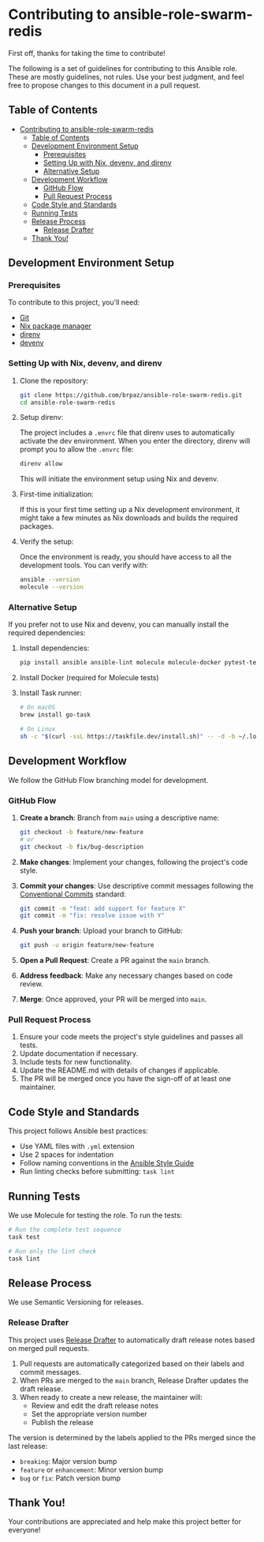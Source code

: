# Contributing to ansible-role-swarm-redis

First off, thanks for taking the time to contribute!

The following is a set of guidelines for contributing to this Ansible role. These are mostly guidelines, not rules. Use your best judgment, and feel free to propose changes to this document in a pull request.

## Table of Contents

- [Contributing to ansible-role-swarm-redis](#contributing-to-ansible-role-swarm-redis)
  - [Table of Contents](#table-of-contents)
  - [Development Environment Setup](#development-environment-setup)
    - [Prerequisites](#prerequisites)
    - [Setting Up with Nix, devenv, and direnv](#setting-up-with-nix-devenv-and-direnv)
    - [Alternative Setup](#alternative-setup)
  - [Development Workflow](#development-workflow)
    - [GitHub Flow](#github-flow)
    - [Pull Request Process](#pull-request-process)
  - [Code Style and Standards](#code-style-and-standards)
  - [Running Tests](#running-tests)
  - [Release Process](#release-process)
    - [Release Drafter](#release-drafter)
  - [Thank You!](#thank-you)

## Development Environment Setup

### Prerequisites

To contribute to this project, you'll need:

- [Git](https://git-scm.com/)
- [Nix package manager](https://nixos.org/download.html)
- [direnv](https://direnv.net/docs/installation.html)
- [devenv](https://devenv.sh/getting-started/)

### Setting Up with Nix, devenv, and direnv

1. Clone the repository:
   ```bash
   git clone https://github.com/brpaz/ansible-role-swarm-redis.git
   cd ansible-role-swarm-redis
   ```

2. Setup direnv:

   The project includes a `.envrc` file that direnv uses to automatically activate the dev environment. When you enter the directory, direnv will prompt you to allow the `.envrc` file:

   ```bash
   direnv allow
   ```

   This will initiate the environment setup using Nix and devenv.

3. First-time initialization:

   If this is your first time setting up a Nix development environment, it might take a few minutes as Nix downloads and builds the required packages.

4. Verify the setup:

   Once the environment is ready, you should have access to all the development tools. You can verify with:

   ```bash
   ansible --version
   molecule --version
   ```

### Alternative Setup

If you prefer not to use Nix and devenv, you can manually install the required dependencies:

1. Install dependencies:
   ```bash
   pip install ansible ansible-lint molecule molecule-docker pytest-testinfra
   ```

2. Install Docker (required for Molecule tests)

3. Install Task runner:
   ```bash
   # On macOS
   brew install go-task

   # On Linux
   sh -c "$(curl -ssL https://taskfile.dev/install.sh)" -- -d -b ~/.local/bin
   ```

## Development Workflow

We follow the GitHub Flow branching model for development.

### GitHub Flow

1. **Create a branch**: Branch from `main` using a descriptive name:
   ```bash
   git checkout -b feature/new-feature
   # or
   git checkout -b fix/bug-description
   ```

2. **Make changes**: Implement your changes, following the project's code style.

3. **Commit your changes**: Use descriptive commit messages following the [Conventional Commits](https://www.conventionalcommits.org/) standard:
   ```bash
   git commit -m "feat: add support for feature X"
   git commit -m "fix: resolve issue with Y"
   ```

4. **Push your branch**: Upload your branch to GitHub:
   ```bash
   git push -u origin feature/new-feature
   ```

5. **Open a Pull Request**: Create a PR against the `main` branch.

6. **Address feedback**: Make any necessary changes based on code review.

7. **Merge**: Once approved, your PR will be merged into `main`.

### Pull Request Process

1. Ensure your code meets the project's style guidelines and passes all tests.
2. Update documentation if necessary.
3. Include tests for new functionality.
4. Update the README.md with details of changes if applicable.
5. The PR will be merged once you have the sign-off of at least one maintainer.

## Code Style and Standards

This project follows Ansible best practices:

- Use YAML files with `.yml` extension
- Use 2 spaces for indentation
- Follow naming conventions in the [Ansible Style Guide](https://docs.ansible.com/ansible/latest/dev_guide/style_guide/index.html)
- Run linting checks before submitting: `task lint`

## Running Tests

We use Molecule for testing the role. To run the tests:

```bash
# Run the complete test sequence
task test

# Run only the lint check
task lint
```

## Release Process

We use Semantic Versioning for releases.

### Release Drafter

This project uses [Release Drafter](https://github.com/release-drafter/release-drafter) to automatically draft release notes based on merged pull requests.

1. Pull requests are automatically categorized based on their labels and commit messages.
2. When PRs are merged to the `main` branch, Release Drafter updates the draft release.
3. When ready to create a new release, the maintainer will:
   - Review and edit the draft release notes
   - Set the appropriate version number
   - Publish the release

The version is determined by the labels applied to the PRs merged since the last release:
- `breaking`: Major version bump
- `feature` or `enhancement`: Minor version bump
- `bug` or `fix`: Patch version bump

## Thank You!

Your contributions are appreciated and help make this project better for everyone!
